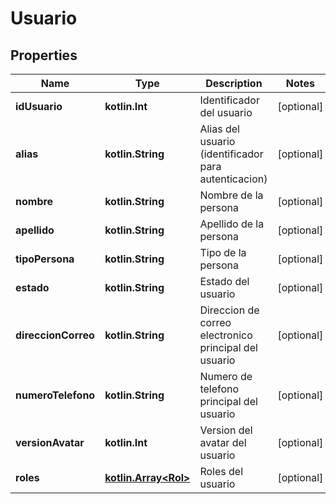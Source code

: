 
# Usuario

## Properties
Name | Type | Description | Notes
------------ | ------------- | ------------- | -------------
**idUsuario** | **kotlin.Int** | Identificador del usuario |  [optional]
**alias** | **kotlin.String** | Alias del usuario (identificador para autenticacion) |  [optional]
**nombre** | **kotlin.String** | Nombre de la persona |  [optional]
**apellido** | **kotlin.String** | Apellido de la persona |  [optional]
**tipoPersona** | **kotlin.String** | Tipo de la persona |  [optional]
**estado** | **kotlin.String** | Estado del usuario |  [optional]
**direccionCorreo** | **kotlin.String** | Direccion de correo electronico principal del usuario |  [optional]
**numeroTelefono** | **kotlin.String** | Numero de telefono principal del usuario |  [optional]
**versionAvatar** | **kotlin.Int** | Version del avatar del usuario |  [optional]
**roles** | [**kotlin.Array&lt;Rol&gt;**](Rol.md) | Roles del usuario |  [optional]



